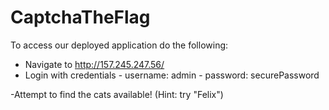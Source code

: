 # CaptchaTheFlag


To access our deployed application do the following:

- Navigate to http://157.245.247.56/
- Login with credentials
      - username: admin
      - password: securePassword
      
-Attempt to find the cats available! (Hint: try "Felix")
